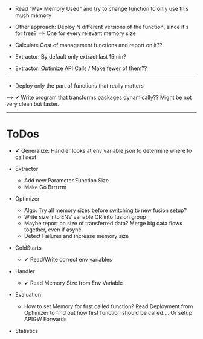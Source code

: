 
- Read "Max Memory Used" and try to change function to only use this much memory
- Other approach: Deploy N different versions of the function, since it's for free? ==> One for every relevant memory size

- Calculate Cost of management functions and report on it??

- Extractor: By default only extract last 15min?
- Extractor: Optimize API Calls / Make fewer of them??

-----

- Deploy only the part of functions that really matters

==> ✔ Write program that transforms packages dynamically?? Might be not very clean but faster.


-----
# ToDos

- ✔ Generalize: Handler looks at env variable json to determine where to call next

- Extractor
    - Add new Parameter Function Size
    - Make Go Brrrrrm
- Optimizer
    - Algo: Try all memory sizes before switching to new fusion setup?
    - Write size into ENV variable OR into fusion group
    - Maybe report on size of transferred data? Merge big data flows together, even if async.
    - Detect Failures and increase memory size
- ColdStarts
    - ✔ Read/Write correct env variables
- Handler
    - ✔ Read Memory Size from Env Variable
- Evaluation
    - How to set Memory for first called function? Read Deployment from Optimizer to find out how first function should be called.... Or setup APIGW Forwards
- Statistics